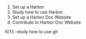 1. Set up a Harbor
2. Study how to use Harbor
3. Set up a Harbor Doc Website
4. Contribute to Harbor Doc Website

6/13
-study how to use git

